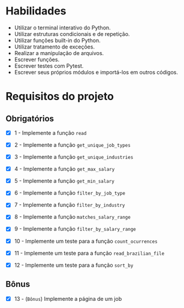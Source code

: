 # Habilidades

- Utilizar o terminal interativo do Python.
- Utilizar estruturas condicionais e de repetição.
- Utilizar funções built-in do Python.
- Utilizar tratamento de exceções.
- Realizar a manipulação de arquivos.
- Escrever funções.
- Escrever testes com Pytest.
- Escrever seus próprios módulos e importá-los em outros códigos.

# Requisitos do projeto

## Obrigatórios

- [x] 1 - Implemente a função `read`

- [x] 2 - Implemente a função `get_unique_job_types`

- [x] 3 - Implemente a função `get_unique_industries`

- [x] 4 - Implemente a função `get_max_salary`

- [x] 5 - Implemente a função `get_min_salary`

- [x] 6 - Implemente a função `filter_by_job_type`

- [x] 7 - Implemente a função `filter_by_industry`

- [x] 8 - Implemente a função `matches_salary_range`

- [x] 9 - Implemente a função `filter_by_salary_range`

- [x] 10 - Implemente um teste para a função `count_ocurrences`

- [x] 11 - Implemente um teste para a função `read_brazilian_file`

- [x] 12 - Implemente um teste para a função `sort_by`

## Bônus

- [x] 13 - (`Bônus`) Implemente a página de um job
